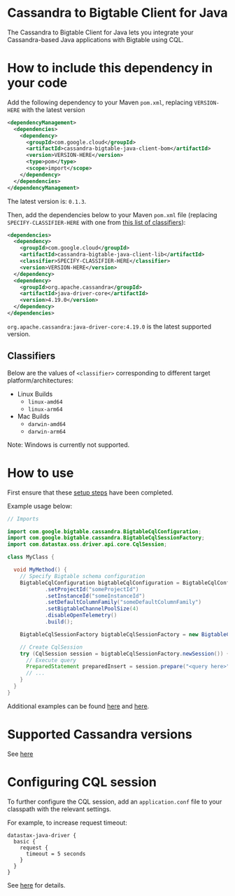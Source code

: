 # Cassandra to Bigtable Client for Java

The Cassandra to Bigtable Client for Java lets you integrate your Cassandra-based Java applications with Bigtable using CQL.

# How to include this dependency in your code

Add the following dependency to your Maven `pom.xml`, replacing `VERSION-HERE` with the latest version

```xml
<dependencyManagement>
  <dependencies>
    <dependency>
      <groupId>com.google.cloud</groupId>
      <artifactId>cassandra-bigtable-java-client-bom</artifactId>
      <version>VERSION-HERE</version>
      <type>pom</type>
      <scope>import</scope>
    </dependency>
  </dependencies>
</dependencyManagement>
```

The latest version is: `0.1.3`.

Then, add the dependencies below to your Maven `pom.xml` file (replacing `SPECIFY-CLASSIFIER-HERE` with one from [this list of classifiers](#classifiers)):

```xml
<dependencies>
  <dependency>
    <groupId>com.google.cloud</groupId>
    <artifactId>cassandra-bigtable-java-client-lib</artifactId>
    <classifier>SPECIFY-CLASSIFIER-HERE</classifier>
    <version>VERSION-HERE</version>
  </dependency>
  <dependency>
    <groupId>org.apache.cassandra</groupId>
    <artifactId>java-driver-core</artifactId>
    <version>4.19.0</version>
  </dependency>
</dependencies>
```

`org.apache.cassandra:java-driver-core:4.19.0` is the latest supported version.

## Classifiers

Below are the values of `<classifier>` corresponding to different target platform/architectures:

- Linux Builds
  - `linux-amd64`
  - `linux-arm64`
- Mac Builds
  - `darwin-amd64`
  - `darwin-arm64`

Note: Windows is currently not supported.

# How to use

First ensure that these [setup steps](../../cassandra-bigtable-proxy/README.md##setting-up-bigtable-instance-and-schema-configuration) have been completed.

Example usage below:

```java
// Imports

import com.google.bigtable.cassandra.BigtableCqlConfiguration;
import com.google.bigtable.cassandra.BigtableCqlSessionFactory;
import com.datastax.oss.driver.api.core.CqlSession;

class MyClass {

  void MyMethod() {
    // Specify Bigtable schema configuration
    BigtableCqlConfiguration bigtableCqlConfiguration = BigtableCqlConfiguration.builder()
            .setProjectId("someProjectId")
            .setInstanceId("someInstanceId")
            .setDefaultColumnFamily("someDefaultColumnFamily")
            .setBigtableChannelPoolSize(4)
            .disableOpenTelemetry()
            .build();

    BigtableCqlSessionFactory bigtableCqlSessionFactory = new BigtableCqlSessionFactory(bigtableCqlConfiguration);

    // Create CqlSession
    try (CqlSession session = bigtableCqlSessionFactory.newSession()) {
      // Execute query
      PreparedStatement preparedInsert = session.prepare("<query here>");
      // ...
    }
  }
}
```

Additional examples can be found [here](../example) and [here](./src/test/java/com/google/bigtable/cassandra/integration/SmokeTestIT.java).

# Supported Cassandra versions

See [here](../../cassandra-bigtable-proxy/README.md)

# Configuring CQL session

To further configure the CQL session, add an `application.conf` file to your classpath with the relevant settings.

For example, to increase request timeout:

```properties
datastax-java-driver {
  basic {
    request {
      timeout = 5 seconds
    }
  }
}
```

See [here](https://docs.datastax.com/en/developer/java-driver/latest/manual/core/configuration/index.html) for details.
